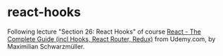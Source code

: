 # react-hooks
Following lecture "Section 26: React Hooks" of course [React - The Complete Guide (incl Hooks, React Router, Redux)](https://www.udemy.com/react-the-complete-guide-incl-redux/?src=sac&amp;amp;kw=react%20the%20complete) from Udemy.com, by Maximilian Schwarzmüller.

